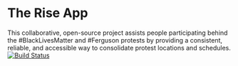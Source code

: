 The Rise App
============

This collaborative, open-source project assists people participating behind the #BlackLivesMatter and #Ferguson protests by providing a consistent, reliable, and accessible way to consolidate protest locations and schedules.
[![Build Status](https://travis-ci.org/blkops/rise-api.svg?branch=master)](https://travis-ci.org/blkops/rise-api)
